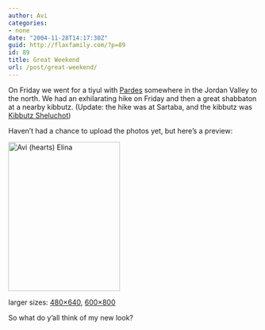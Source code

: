 ```yaml
---
author: Avi
categories:
- none
date: "2004-11-28T14:17:30Z"
guid: http://flaxfamily.com/?p=89
id: 89
title: Great Weekend
url: /post/great-weekend/
---
```

On Friday we went for a tiyul with [Pardes](http://pardes.org.il) somewhere in the Jordan Valley to the north. We had an exhilarating hike on Friday and then a great shabbaton at a nearby kibbutz. (Update: the hike was at Sartaba, and the kibbutz was [Kibbutz Sheluchot](http://sites.tzofit.co.il/shluhot/))

Haven&#8217;t had a chance to upload the photos yet, but here&#8217;s a preview:

[<img src="http://flaxfamily.com/albums/pardesjordanvalleytiyul/IMGP3313.thumb.jpg" width="225" height="300" alt="Avi (hearts) Elina" />](http://flaxfamily.com/gallery/pardesjordanvalleytiyul)

larger sizes: [480&#215;640](http://flaxfamily.com/gallery/pardesjordanvalleytiyul/IMGP3313), [600&#215;800](http://flaxfamily.com/gallery/pardesjordanvalleytiyul/IMGP3313?full=1)

So what do y&#8217;all think of my new look?